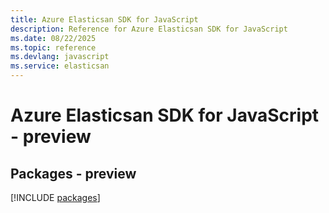 ```yaml
---
title: Azure Elasticsan SDK for JavaScript
description: Reference for Azure Elasticsan SDK for JavaScript
ms.date: 08/22/2025
ms.topic: reference
ms.devlang: javascript
ms.service: elasticsan
---
```

# Azure Elasticsan SDK for JavaScript - preview
## Packages - preview
[!INCLUDE [packages](elasticsan-index.md)]